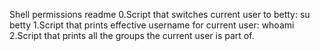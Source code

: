 Shell permissions readme
0.Script that switches current user to betty: su betty
1.Script that prints effective username for current user: whoami
2.Script that prints all the groups the current user is part of.
